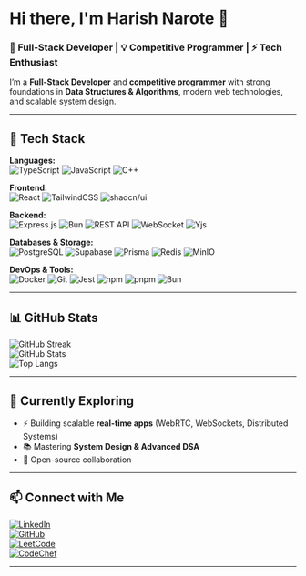 # Hi there, I'm Harish Narote 👋  

### 🚀 Full-Stack Developer | 💡 Competitive Programmer | ⚡ Tech Enthusiast  

I’m a **Full-Stack Developer** and **competitive programmer** with strong foundations in **Data Structures & Algorithms**, modern web technologies, and scalable system design.  

---

## 🔧 Tech Stack  

**Languages:**  
![TypeScript](https://img.shields.io/badge/-TypeScript-3178C6?style=flat&logo=typescript&logoColor=fff)  ![JavaScript](https://img.shields.io/badge/-JavaScript-F7DF1E?style=flat&logo=javascript&logoColor=000)  ![C++](https://img.shields.io/badge/-C++-00599C?style=flat&logo=c%2B%2B&logoColor=fff)  

**Frontend:**  
![React](https://img.shields.io/badge/-React-61DAFB?style=flat&logo=react&logoColor=000)  ![TailwindCSS](https://img.shields.io/badge/-TailwindCSS-38B2AC?style=flat&logo=tailwind-css&logoColor=fff)  ![shadcn/ui](https://img.shields.io/badge/-shadcn%2Fui-000000?style=flat&logo=radix-ui&logoColor=fff)  

**Backend:**  
![Express.js](https://img.shields.io/badge/-Express.js-000000?style=flat&logo=express&logoColor=fff)  ![Bun](https://img.shields.io/badge/-Bun-000000?style=flat&logo=bun&logoColor=fff)  ![REST API](https://img.shields.io/badge/-REST%20API-FF6C37?style=flat&logo=swagger&logoColor=fff)  ![WebSocket](https://img.shields.io/badge/-WebSocket-010101?style=flat&logo=socket.io&logoColor=fff)  ![Yjs](https://img.shields.io/badge/-Yjs-6C63FF?style=flat&logo=databricks&logoColor=fff)  

**Databases & Storage:**  
![PostgreSQL](https://img.shields.io/badge/-PostgreSQL-336791?style=flat&logo=postgresql&logoColor=fff)  ![Supabase](https://img.shields.io/badge/-Supabase-3ECF8E?style=flat&logo=supabase&logoColor=fff)  ![Prisma](https://img.shields.io/badge/-Prisma-2D3748?style=flat&logo=prisma&logoColor=fff)  ![Redis](https://img.shields.io/badge/-Redis-DC382D?style=flat&logo=redis&logoColor=fff)  ![MinIO](https://img.shields.io/badge/-MinIO-C72E49?style=flat&logo=minio&logoColor=fff)  

**DevOps & Tools:**  
![Docker](https://img.shields.io/badge/-Docker-2496ED?style=flat&logo=docker&logoColor=fff)  ![Git](https://img.shields.io/badge/-Git-F05032?style=flat&logo=git&logoColor=fff)  ![Jest](https://img.shields.io/badge/-Jest-C21325?style=flat&logo=jest&logoColor=fff)  ![npm](https://img.shields.io/badge/-npm-CB3837?style=flat&logo=npm&logoColor=fff)  ![pnpm](https://img.shields.io/badge/-pnpm-F69220?style=flat&logo=pnpm&logoColor=fff)  ![Bun](https://img.shields.io/badge/-Bun-000000?style=flat&logo=bun&logoColor=fff)  


---

## 📊 GitHub Stats  

![GitHub Streak](https://streak-stats.demolab.com?user=Harish-Naruto&theme=tokyonight&hide_border=true)  
![GitHub Stats](https://github-readme-stats.vercel.app/api?username=Harish-Naruto&show_icons=true&theme=tokyonight&hide_border=true)  
![Top Langs](https://github-readme-stats.vercel.app/api/top-langs/?username=Harish-Naruto&layout=compact&theme=tokyonight&hide_border=true)  

---


## 🌱 Currently Exploring  

- ⚡ Building scalable **real-time apps** (WebRTC, WebSockets, Distributed Systems)  
- 📚 Mastering **System Design & Advanced DSA**  
- 🤝 Open-source collaboration  

---

## 📫 Connect with Me  

[![LinkedIn](https://img.shields.io/badge/-LinkedIn-0077B5?style=flat&logo=linkedin&logoColor=fff)](https://linkedin.com/in/harish-narote-600717339)  
[![GitHub](https://img.shields.io/badge/-GitHub-181717?style=flat&logo=github&logoColor=fff)](https://github.com/Harish-Naruto)  
[![LeetCode](https://img.shields.io/badge/-LeetCode-FFA116?style=flat&logo=leetcode&logoColor=fff)](https://leetcode.com/u/leandraw005/)  
[![CodeChef](https://img.shields.io/badge/-CodeChef-5B4638?style=flat&logo=codechef&logoColor=fff)](https://www.codechef.com/users/mr_forgotten)  

---
